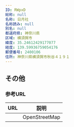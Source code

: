```yaml
---
ID: RWpxD
総称: null
名称: 日月社
名称読み: null
別名: null
都道府県: 神奈川県
区域: 横須賀市
緯度: 35.24612429177077
経度: 139.59936759054176
郵便番号: 2400106
住所: 神奈川県横須賀市秋谷４１９１
---
```


## その他

### 参考URL

| URL | 説明          |
| --- | ------------- |
|     | OpenStreetMap |
